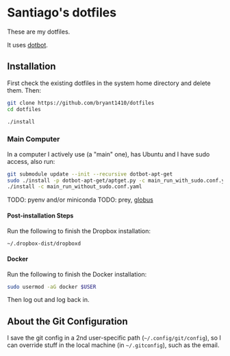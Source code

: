 # Santiago's dotfiles

These are my dotfiles.

It uses [dotbot](https://github.com/anishathalye/dotbot).

## Installation

First check the existing dotfiles in the system home directory and delete them. Then:

```bash
git clone https://github.com/bryant1410/dotfiles
cd dotfiles

./install
```

### Main Computer

In a computer I actively use (a "main" one), has Ubuntu and I have sudo access, also run:

```bash
git submodule update --init --recursive dotbot-apt-get
sudo ./install -p dotbot-apt-get/aptget.py -c main_run_with_sudo.conf.yaml
./install -c main_run_without_sudo.conf.yaml
```

TODO: pyenv and/or miniconda
TODO: prey, [globus](https://downloads.globus.org/globus-connect-personal/v3/linux/stable/globusconnectpersonal-latest.tgz)

#### Post-installation Steps

Run the following to finish the Dropbox installation:

```bash
~/.dropbox-dist/dropboxd
```

#### Docker

Run the following to finish the Docker installation:

```bash
sudo usermod -aG docker $USER
```

Then log out and log back in.

## About the Git Configuration

I save the git config in a 2nd user-specific path (`~/.config/git/config`), so I can override stuff in the local machine (in `~/.gitconfig`), such as the email. 
